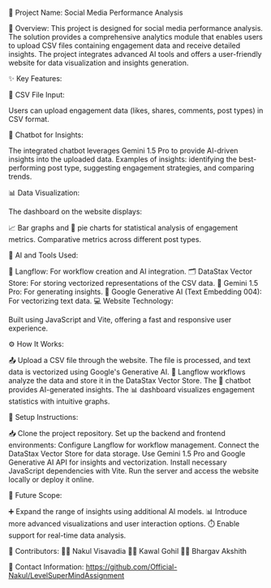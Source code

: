 🎯 Project Name: Social Media Performance Analysis

🌟 Overview:
This project is designed for social media performance analysis. The solution provides a comprehensive analytics module that enables users to upload CSV files containing engagement data and receive detailed insights. The project integrates advanced AI tools and offers a user-friendly website for data visualization and insights generation.

✨ Key Features:

📂 CSV File Input:

Users can upload engagement data (likes, shares, comments, post types) in CSV format.

🤖 Chatbot for Insights:

The integrated chatbot leverages Gemini 1.5 Pro to provide AI-driven insights into the uploaded data.
Examples of insights: identifying the best-performing post type, suggesting engagement strategies, and comparing trends.

📊 Data Visualization:

The dashboard on the website displays:

📈 Bar graphs and 🥧 pie charts for statistical analysis of engagement metrics.
Comparative metrics across different post types.

🔧 AI and Tools Used:

🔄 Langflow: For workflow creation and AI integration.
🗂️ DataStax Vector Store: For storing vectorized representations of the CSV data.
🌟 Gemini 1.5 Pro: For generating insights.
🤖 Google Generative AI (Text Embedding 004): For vectorizing text data.
💻 Website Technology:

Built using JavaScript and Vite, offering a fast and responsive user experience.

⚙️ How It Works:

📤 Upload a CSV file through the website.
The file is processed, and text data is vectorized using Google's Generative AI.
🔄 Langflow workflows analyze the data and store it in the DataStax Vector Store.
The 🤖 chatbot provides AI-generated insights.
The 📊 dashboard visualizes engagement statistics with intuitive graphs.

🚀 Setup Instructions:

📥 Clone the project repository.
Set up the backend and frontend environments:
Configure Langflow for workflow management.
Connect the DataStax Vector Store for data storage.
Use Gemini 1.5 Pro and Google Generative AI API for insights and vectorization.
Install necessary JavaScript dependencies with Vite.
Run the server and access the website locally or deploy it online.

🔮 Future Scope:

➕ Expand the range of insights using additional AI models.
📊 Introduce more advanced visualizations and user interaction options.
⏱️ Enable support for real-time data analysis.

👥 Contributors:
 👨‍💻 Nakul Visavadia
 👨‍💻 Kawal Gohil
 👨‍💻 Bhargav Akshith

📩 Contact Information:
https://github.com/Official-Nakul/LevelSuperMindAssignment
